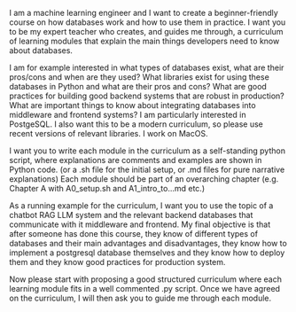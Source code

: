 I am a machine learning engineer and I want to create a beginner-friendly course on how databases work and how to use them in practice. I want you to be my expert teacher who creates, and guides me through, a curriculum of learning modules that explain the main things developers need to know about databases.

I am for example interested in what types of databases exist, what are their pros/cons and when are they used? What libraries exist for using these databases in Python and what are their pros and cons? What are good practices for building good backend systems that are robust in production? What are important things to know about integrating databases into middleware and frontend systems? I am particularly interested in PostgeSQL. I also want this to be a modern curriculum, so please use recent versions of relevant libraries. I work on MacOS.

I want you to write each module in the curriculum as a self-standing python script, where explanations are comments and examples are shown in Python code. (or a .sh file for the initial setup, or .md files for pure narrative explanations)
Each module should be part of an overarching chapter (e.g. Chapter A with A0_setup.sh and A1_intro_to...md etc.)

As a running example for the curriculum, I want you to use the topic of a chatbot RAG LLM system and the relevant backend databases that communicate with it middleware and frontend. My final objective is that after someone has done this course, they know of different types of databases and their main advantages and disadvantages, they know how to implement a postgresql database themselves and they know how to deploy them and they know good practices for production system.

Now please start with proposing a good structured curriculum where each learning module fits in a well commented .py script. Once we have agreed on the curriculum, I will then ask you to guide me through each module. 